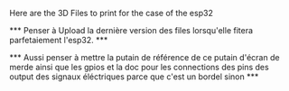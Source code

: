 Here are the 3D Files to print for the case of the esp32


*** Penser à Upload la dernière version des files lorsqu'elle fitera parfetaiement l'esp32. ***

*** Aussi penser à mettre la putain de référence de ce putain d'écran de merde ainsi que les gpios et la doc pour les connections des pins des output des signaux éléctriques parce que c'est un bordel sinon ***
